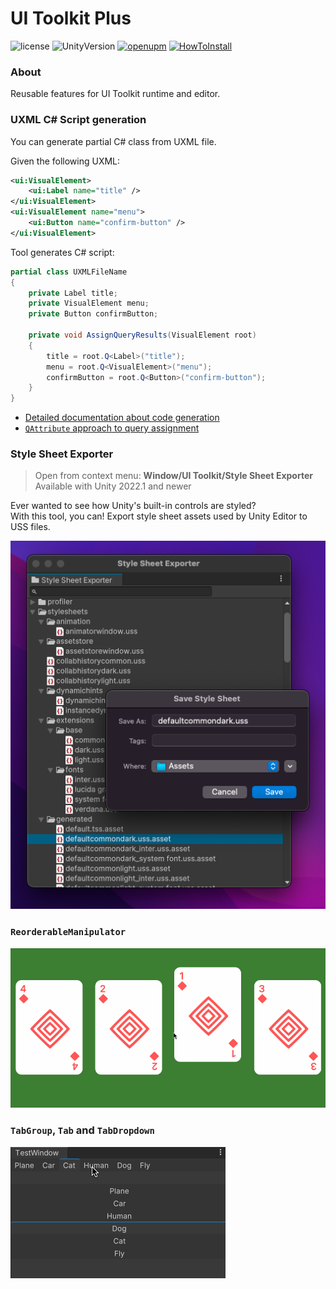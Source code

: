 # UI Toolkit Plus
![license](https://img.shields.io/github/license/ErnSur/UI-Toolkit-Plus)
![UnityVersion](https://img.shields.io/static/v1?label=unity&message=2021.3%2B&color=blue&style=flat&logo=Unity)
[![openupm](https://img.shields.io/npm/v/com.quickeye.ui-toolkit-plus?label=openupm&registry_uri=https://package.openupm.com)](https://openupm.com/packages/com.quickeye.ui-toolkit-plus/)
[![HowToInstall](https://img.shields.io/badge/-How%20To%20Install-gray)](https://docs.unity3d.com/Manual/upm-ui-giturl.html)
### About
Reusable features for UI Toolkit runtime and editor.


### UXML C# Script generation

You can generate partial C# class from UXML file. 

Given the following UXML:
```xml
<ui:VisualElement>
    <ui:Label name="title" />
</ui:VisualElement>
<ui:VisualElement name="menu">
    <ui:Button name="confirm-button" />
</ui:VisualElement>
```
Tool generates C# script:
```csharp
partial class UXMLFileName
{
    private Label title;
    private VisualElement menu;
    private Button confirmButton;

    private void AssignQueryResults(VisualElement root)
    {
        title = root.Q<Label>("title");
        menu = root.Q<VisualElement>("menu");
        confirmButton = root.Q<Button>("confirm-button");
    }
}
```

- [Detailed documentation about code generation](Documentation~/UxmlCodeGeneration.md)  
- [`QAttribute` approach to query assignment](Documentation~/QAttribute.md)

### Style Sheet Exporter
> Open from context menu: __Window/UI Toolkit/Style Sheet Exporter__  
> Available with Unity 2022.1 and newer

Ever wanted to see how Unity's built-in controls are styled?  
With this tool, you can! Export style sheet assets used by Unity Editor to USS files.

![Style Sheet Exporter Window](Documentation~/style-sheet-exporter.png)

### `ReorderableManipulator`

![](Documentation~/reorderable.gif)

### `TabGroup`, `Tab` and `TabDropdown`

![](Documentation~/tabs.gif)
